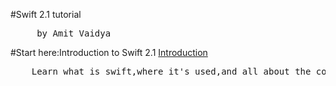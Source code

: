 #Swift 2.1 tutorial
<pre>     by Amit Vaidya</pre>

#Start here:Introduction to Swift 2.1
<a href=https://youtu.be/czt5dKnxirQ>Introduction</a>
<pre>    Learn what is swift,where it's used,and all about the course</pre> 
